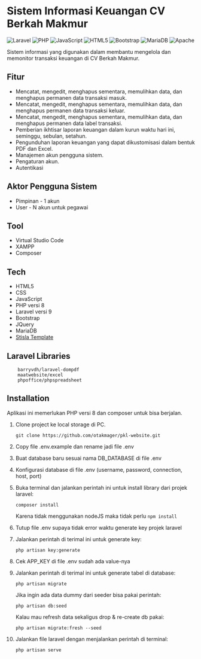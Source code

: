# Sistem Informasi Keuangan CV Berkah Makmur

![Laravel](https://img.shields.io/badge/laravel-%23FF2D20.svg?style=for-the-badge&logo=laravel&logoColor=white) ![PHP](https://img.shields.io/badge/php-%23777BB4.svg?style=for-the-badge&logo=php&logoColor=white) ![JavaScript](https://img.shields.io/badge/javascript-%23323330.svg?style=for-the-badge&logo=javascript&logoColor=%23F7DF1E) ![HTML5](https://img.shields.io/badge/html5-%23E34F26.svg?style=for-the-badge&logo=html5&logoColor=white) ![Bootstrap](https://img.shields.io/badge/bootstrap-%238511FA.svg?style=for-the-badge&logo=bootstrap&logoColor=white) ![MariaDB](https://img.shields.io/badge/MariaDB-003545?style=for-the-badge&logo=mariadb&logoColor=white) ![Apache](https://img.shields.io/badge/apache-%23D42029.svg?style=for-the-badge&logo=apache&logoColor=white)

Sistem informasi yang digunakan dalam membantu mengelola dan memonitor transaksi keuangan di CV Berkah Makmur.

## Fitur

-   Mencatat, mengedit, menghapus sementara, memulihkan data, dan menghapus permanen data transaksi masuk.
-   Mencatat, mengedit, menghapus sementara, memulihkan data, dan menghapus permanen data transaksi keluar.
-   Mencatat, mengedit, menghapus sementara, memulihkan data, dan menghapus permanen data label transaksi.
-   Pemberian ikhtisar laporan keuangan dalam kurun waktu hari ini, seminggu, sebulan, setahun.
-   Pengunduhan laporan keuangan yang dapat dikustomisasi dalam bentuk PDF dan Excel.
-   Manajemen akun pengguna sistem.
-   Pengaturan akun.
-   Autentikasi

## Aktor Pengguna Sistem

-   Pimpinan - 1 akun
-   User - N akun untuk pegawai

## Tool

-   Virtual Studio Code
-   XAMPP
-   Composer

## Tech

-   HTML5
-   CSS
-   JavaScript
-   PHP versi 8
-   Laravel versi 9
-   Bootstrap
-   JQuery
-   MariaDB
-   [Stisla Template](https://demo.getstisla.com/)

## Laravel Libraries

```
    barryvdh/laravel-dompdf
    maatwebsite/excel
    phpoffice/phpspreadsheet
```

## Installation

Aplikasi ini memerlukan PHP versi 8 dan composer untuk bisa berjalan.

1. Clone project ke local storage di PC.

    ```
    git clone https://github.com/otakmager/pkl-website.git
    ```

2. Copy file .env.example dan rename jadi file .env
3. Buat database baru sesuai nama DB_DATABASE di file .env
4. Konfigurasi database di file .env (username, password, connection, host, port)
5. Buka terminal dan jalankan perintah ini untuk install library dari projek laravel:
    ```
    composer install
    ```
    Karena tidak menggunakan nodeJS maka tidak perlu `npm install`
6. Tutup file .env supaya tidak error waktu generate key projek laravel
7. Jalankan perintah di terimal ini untuk generate key:
    ```
    php artisan key:generate
    ```
8. Cek APP_KEY di file .env sudah ada value-nya
9. Jalankan perintah di terimal ini untuk generate tabel di database:
    ```
    php artisan migrate
    ```
    Jika ingin ada data dummy dari seeder bisa pakai perintah:
    ```
    php artisan db:seed
    ```
    Kalau mau refresh data sekaligus drop & re-create db pakai:
    ```
    php artisan migrate:fresh --seed
    ```
10. Jalankan file laravel dengan menjalankan perintah di terminal:
    ```
    php artisan serve
    ```
